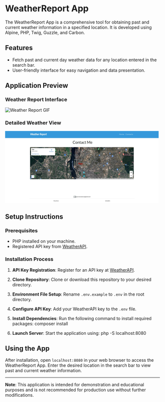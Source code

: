 # WeatherReport App

The WeatherReport App is a comprehensive tool for obtaining past and current weather information in a specified location. It is developed using Alpine, PHP, Twig, Guzzle, and Carbon.

## Features

- Fetch past and current day weather data for any location entered in the search bar.
- User-friendly interface for easy navigation and data presentation.

## Application Preview

### Weather Report Interface
<img src="whetherReport.gif" alt="Weather Report GIF" width="500"/>

### Detailed Weather View
<img src="whetherReport2.png" alt="Detailed Weather Screenshot" width="500"/>

## Setup Instructions

### Prerequisites

- PHP installed on your machine.
- Registered API key from [WeatherAPI](https://www.weatherapi.com/).

### Installation Process

1. **API Key Registration**: 
   Register for an API key at [WeatherAPI](https://www.weatherapi.com/).

2. **Clone Repository**: 
   Clone or download this repository to your desired directory.

3. **Environment File Setup**: 
   Rename `.env.example` to `.env` in the root directory.

4. **Configure API Key**: 
   Add your WeatherAPI key to the `.env` file.

5. **Install Dependencies**: 
   Run the following command to install required packages:
composer install

6. **Launch Server**: 
Start the application using:
php -S localhost:8080

## Using the App

After installation, open `localhost:8080` in your web browser to access the WeatherReport App. Enter the desired location in the search bar to view past and current weather information.

---

**Note**: This application is intended for demonstration and educational purposes and is not recommended for production use without further modifications.
